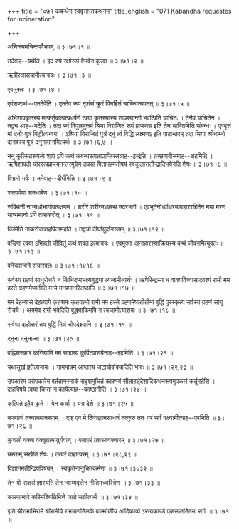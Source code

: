 +++
title = "०७१ कबन्धेन स्ववृत्तान्तकथनम्"
title_english = "071 Kabandha requestes for incineration"

+++


अचिन्त्यमचिन्त्यवैभवम्  ॥  ३।७१।१  ॥   

  

तदेवाह--यथेति । इदं रुपं रक्षोरूपं वैभवेन कृत्वा  ॥  ३।७१।२  ॥   

  

ऋषींस्त्रासयामीत्यन्वयः  ॥  ३।७१।३  ॥   

  

एवमुक्तः  ॥  ३।७१।४  ॥   

  

एवंशब्दार्थः--एतदेवेति । एतदेव रूपं नृशंसं क्रूरं विगर्हितं
चास्त्वित्यवदत्  ॥  ३।७१।५  ॥   

  

अभिशापकृतस्य मत्कर्तृकत्वत्प्रधर्षणे त्वया कृतस्यास्य शापस्यान्तो
भवत्विति याचितः । तेनैवं याचितेन । तद्वच आह--यदेति । तदा स्वं
विपुलमुत्तमं श्रिया विराजितं रूपं प्राप्स्यस इति तेन भाषितमिति संबन्धः ।
एवंवृत्तं मां दनोः पुत्रं विद्धीत्यन्वयः । ऽश्रिया विराजितं पुत्रं दनुं
त्वं विद्धि लक्ष्मणऽ इति पाठान्तरम् तदा श्रियाः श्रीनाम्नो दानवस्य
पुत्रं दनुनामानमित्यर्थः  ॥  ३।७१।६,७  ॥   

  

ननु कुत्सितरूपत्वे शापे ऽपि कथं कबन्धरूपताप्राप्तिस्तत्राह--इन्द्रेति ।
तच्छापबीजमाह--अहमिति । ऋषिशापतो घोररूपप्राप्त्यनन्तरमुग्रेण तपसा
पितामहमतोषयं स्वकुलारातीन्द्रादिभयेनेति शेषः  ॥  ३।७१।८  ॥   

  

विभ्रमो गर्वः । तमेवाह--दीर्घमिति  ॥  ३।७१।९  ॥   

  

शतपर्वणा शतधारेण  ॥  ३।७१।१०  ॥   

  

सक्थिनी नाभ्यधोभागोपलक्षणम् । शरीरे शरीरमध्यस्थ उदरभागे ।
एवंभूतेनोर्ध्वाधरव्यवहाररहितेन मया मरणं याच्यमानो ऽपि तन्नाकरोत्  ॥ 
३।७१।११  ॥   

  

किमिति नाकरोत्तत्राहपितामहति । तद्वचो दीर्घायुर्दानरूपम्  ॥  ३।७१।१२  ॥   

  

वज्रिणा त्वया ऽभिहतो जीवितुं कथं शक्त इत्यन्वयः । एवमुक्तः
अनाहारस्याक्रियस्य कथं जीवनमित्युक्तः  ॥  ३।७१।१३  ॥   

  

वनेचरान्वने संचारवतः  ॥  ३।७१।१४१६  ॥   

  

सर्वस्य ग्रहणं साधुरोचये न किंचिदप्यभक्ष्यबुद्ध्या त्यजामीत्यर्थः ।
ऋषेरिन्द्रस्य च वाक्यविश्वासादवश्यं रामो मम हस्ते ग्रहणमेष्यतीति मन्ये
मन्यमानस्तिष्ठामि  ॥  ३।७१।१७  ॥   

  

मम देहन्यासे देहत्यागे कृतश्रमः कृतयत्नो रामो मम हस्ते ग्रहणमेष्यतीतीमां
बुद्धिं पुरस्कृत्य सर्वस्य ग्रहणं साधु रोचये । अयमेव रामो भवेदिति
बुद्ध्याकिमपि न त्यजामीत्याशयः  ॥  ३।७१।१८  ॥   

  

सर्वथा दाहोत्तरं तव बुद्धिं मित्रं चोपदेक्ष्यामि  ॥  ३।७१।१९  ॥   

  

दनुना दनुनाम्ना  ॥  ३।७१।२०  ॥   

  

वह्निसंस्कारं करिष्यामि मम साहाय्यं कुर्वित्याशयेनाह--इदमिति  ॥  ३।७१।२१
 ॥   

  

यथासुखं हृतेत्यन्वयः । नाममात्रम् आप्तस्य जटायोर्वाक्यादिति भावः  ॥ 
३।७१।२२,२३  ॥   

  

उपकारेम परोपकारेम वर्ततामस्माकं सदृशमुचितं कारुण्यं
सीताहर्तृदेशादिकथनरूपमुपकारं कर्तुमर्हसि । दाहविषये त्वया चिन्ता न
कार्येत्याह--काष्ठानीति  ॥  ३।७१।२४  ॥   

  

कल्पिते इहैव कृते । येन कर्त्रा । यत्र देशे  ॥  ३।७१।२५  ॥   

  

कल्याणं तत्त्वाख्यानरूपम् । दाह एव मे दिव्यज्ञानसाधनं तत्कुरु ततः परं
सर्वं वक्ष्यामीत्याह--एवमिति  ॥  ३।७१।२६  ॥   

  

कुशलो वक्ता वक्तृताचातुर्यवान् । वक्तारं प्रशस्तवक्तारम्  ॥  ३।७१।२७  ॥   

  

यस्ताम् सखेति शेषः । तत्परं दाहात्परम्  ॥  ३।७१।२८,२९  ॥   

  

विज्ञानमतीन्द्रियविषयम् । स्वकृतेनानुचितकर्मणा  ॥  ३।७१।३०३२  ॥   

  

तेन यो राक्षसं ज्ञास्यति तेन न्याय्यवृत्तेन नीतिमच्चरित्रेण  ॥  ३।७१।३३
 ॥   

  

कारणान्तरे कस्मिंश्चिन्निमित्ते जाते सतीत्यर्थः  ॥  ३।७१।३४  ॥   

  

इति श्रीरामाभिरामे श्रीरामीये रामायणतिलके वाल्मीकीय आदिकाव्ये
ऽरण्यकाण्डे एकसप्ततितमः सर्गः  ॥  ३।७१  ॥   

  


